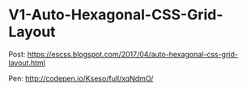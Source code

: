 # V1-Auto-Hexagonal-CSS-Grid-Layout

Post: https://escss.blogspot.com/2017/04/auto-hexagonal-css-grid-layout.html

Pen: http://codepen.io/Kseso/full/xqNdmO/
